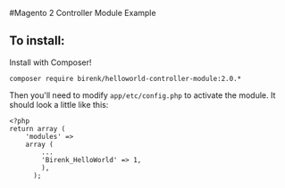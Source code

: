 #Magento 2 Controller Module Example

## To install:

Install with Composer!

    composer require birenk/helloworld-controller-module:2.0.*

Then you'll need to modify `app/etc/config.php` to activate the module. It should look a little like this:

    <?php
    return array (
        'modules' =>
        array (
            ...
            'Birenk_HelloWorld' => 1,
            ),
          );
